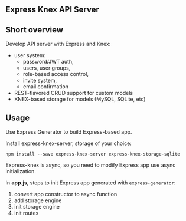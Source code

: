 ## Express Knex API Server

## Short overview

Develop API server with Express and Knex:

  * user system: 
    * password/JWT auth, 
    * users, user groups, 
    * role-based access control, 
    * invite system,
    * email confirmation
  * REST-flavored CRUD support for custom models
  * KNEX-based storage for models (MySQL, SQLite, etc)

## Usage

Use Express Generator to build Express-based app.

Install express-knex-server, storage of your choice:

    npm install --save express-knex-server express-knex-storage-sqlite
    
Express-knex is async, so you need to modify Express app use async initialization.

In **app.js**, steps to init Express app generated with ``express-generator``:

1) convert app constructor to async function
2) add storage engine
3) init storage engine
4) init routes



    
